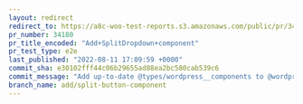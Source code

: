 ```yaml
---
layout: redirect
redirect_to: https://a8c-woo-test-reports.s3.amazonaws.com/public/pr/34180/e2e/index.html
pr_number: 34180
pr_title_encoded: "Add+SplitDropdown+component"
pr_test_type: e2e
last_published: "2022-08-11 17:09:59 +0000"
commit_sha: e30102fff44c06b29655ad88ea2bc580cab539c6
commit_message: "Add up-to-date @types/wordpress__components to @wordpress/components …"
branch_name: add/split-button-component
---
```

